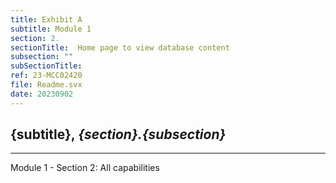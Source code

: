 ```yaml
---
title: Exhibit A
subtitle: Module 1
section: 2.
sectionTitle:  Home page to view database content
subsection: ""
subSectionTitle:  
ref: 23-MCC02420
file: Readme.svx
date: 20230902
---
```


**{subtitle}**, *{section}.{subsection}*
--


----
Module 1 - Section 2: All capabilities